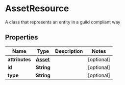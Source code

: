 

# AssetResource

A class that represents an entity in a guild compliant way

## Properties

Name | Type | Description | Notes
------------ | ------------- | ------------- | -------------
**attributes** | [**Asset**](Asset.md) |  |  [optional]
**id** | **String** |  |  [optional]
**type** | **String** |  |  [optional]



